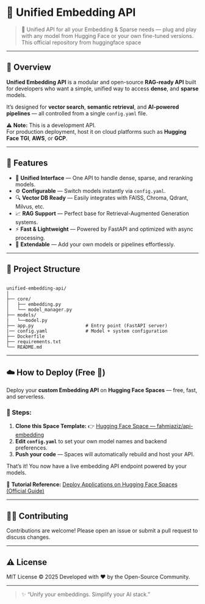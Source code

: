 # 🧠 Unified Embedding API

> 🧩 Unified API for all your Embedding & Sparse needs — plug and play with any model from Hugging Face or your own fine-tuned versions. This official repository from huggingface space

---

## 🚀 Overview

**Unified Embedding API** is a modular and open-source **RAG-ready API** built for developers who want a simple, unified way to access **dense**, and **sparse** models.

It’s designed for **vector search**, **semantic retrieval**, and **AI-powered pipelines** — all controlled from a single `config.yaml` file.

⚠️ **Note:** This is a development API.  
For production deployment, host it on cloud platforms such as **Hugging Face TGI**, **AWS**, or **GCP**.

---

## 🧩 Features

- 🧠 **Unified Interface** — One API to handle dense, sparse, and reranking models.
- ⚙️ **Configurable** — Switch models instantly via `config.yaml`.
- 🔍 **Vector DB Ready** — Easily integrates with FAISS, Chroma, Qdrant, Milvus, etc.
- 📈 **RAG Support** — Perfect base for Retrieval-Augmented Generation systems.
- ⚡ **Fast & Lightweight** — Powered by FastAPI and optimized with async processing.
- 🧰 **Extendable** — Add your own models or pipelines effortlessly.

---

## 📁 Project Structure

```

unified-embedding-api/
│
├── core/
│   ├── embedding.py         
│   └── model_manager.py     
├── models/
|   └──model.py
├── app.py                   # Entry point (FastAPI server)
|── config.yaml              # Model + system configuration
├── Dockerfile                 
├── requirements.txt
└── README.md

```
---

## ☁️ How to Deploy (Free 🚀)

Deploy your **custom Embedding API** on **Hugging Face Spaces** — free, fast, and serverless.

### 🔧 Steps:

1. **Clone this Space Template:**
   👉 [Hugging Face Space — fahmiaziz/api-embedding](https://huggingface.co/spaces/fahmiaziz/api-embedding)
2. **Edit `config.yaml`** to set your own model names and backend preferences.
3. **Push your code** — Spaces will automatically rebuild and host your API.

That’s it! You now have a live embedding API endpoint powered by your models.

📘 **Tutorial Reference:**
[Deploy Applications on Hugging Face Spaces (Official Guide)](https://huggingface.co/blog/HemanthSai7/deploy-applications-on-huggingface-spaces)

---


## 🧑‍💻 Contributing

Contributions are welcome!
Please open an issue or submit a pull request to discuss changes.

---

## ⚠️ License

MIT License © 2025
Developed with ❤️ by the Open-Source Community.

---

> ✨ “Unify your embeddings. Simplify your AI stack.”

